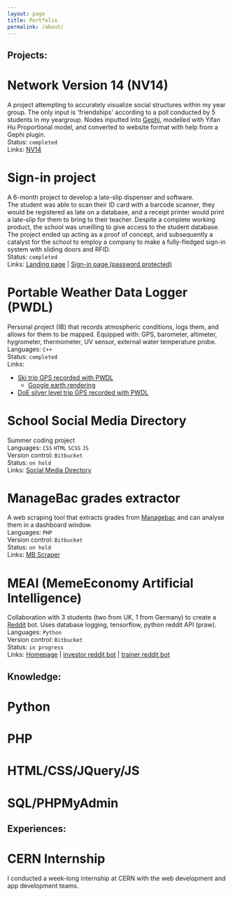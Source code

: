 ```yaml
---
layout: page
title: Portfolio
permalink: /about/
---
```

## **Projects:** ##

# Network Version 14 (NV14)
A project attempting to accurately visualize social structures within my year group. The only input is 'friendships' according to a poll conducted by 5 students in my yeargroup. Nodes inputted into [Gephi](https://gephi.com), modelled with Yifan Hu Proportional model, and converted to website format with help from a Gephi plugin.   
Status: `completed`  
Links: [NV14](http://nv14.ga)  

# Sign-in project
A 6-month project to develop a late-slip dispenser and software.  
The student was able to scan their ID card with a barcode scanner, they would be registered as late on a database, and a receipt printer would print a late-slip for them to bring to their teacher.
Despite a complete working product, the school was unwilling to give access to the student database. The project ended up acting as a proof of concept, and subsequently a catalyst for the school to employ a company to make a fully-fledged sign-in system with sliding doors and RFID.  
Status: `completed`  
Links: [Landing page](https://nationsdesign.org/projects/signin/index.html) | 
[Sign-in page (password protected)](https://nationsdesign.org/projects/signin/protected/signin.html)  

# Portable Weather Data Logger (PWDL)
Personal project (IB) that records atmospheric conditions, logs them, and allows for them to be mapped.
Equipped with: GPS, barometer, altimeter, hygrometer, thermometer, UV sensor, external water temperature probe.  
Languages: `C++`  
Status: `completed`  
Links:
* [Ski trip GPS recorded with PWDL](https://ski-week-2018.netlify.com)
  * [Google earth rendering](https://drive.google.com/drive/u/0/folders/18qPdKE13OEDq5m5JjcpnLSmEQ4eEzc-F)
* [DoE silver level trip GPS recorded with PWDL](https://ia-silver-route-2018.netlify.com)

# School Social Media Directory
Summer coding project   
Languages: `CSS` `HTML` `SCSS` `JS`  
Version control: `Bitbucket`  
Status: `on hold`  
Links: [Social Media Directory](http://nv15.ga)

# ManageBac grades extractor
A web scraping tool that extracts grades from [Managebac](https://managebac.com) and can analyse them in a dashboard window.  
Languages: `PHP`  
Version control: `Bitbucket`  
Status: `on hold`  
Links: [MB Scraper](https://nationsdesign.org/projects/signin/MB_scraper/F/index.html)

# MEAI (MemeEconomy Artificial Intelligence)
Collaboration with 3 students (two from UK, 1 from Germany) to create a [Reddit](https://reddit.com) bot. Uses database logging, tensorflow, python reddit API (praw).  
Languages: `Python`  
Version control: `Bitbucket`  
Status: `in progress`  
Links: [Homepage](https://meai.ml) | [investor reddit bot](https://reddit.com/u/me-ai) | [trainer reddit bot](https://reddit.com/u/meai-trainer)  

## **Knowledge:** ##
# Python
# PHP
# HTML/CSS/JQuery/JS
# SQL/PHPMyAdmin

## **Experiences:** ##

# CERN Internship
I conducted a week-long internship at CERN with the web development and app development teams.
